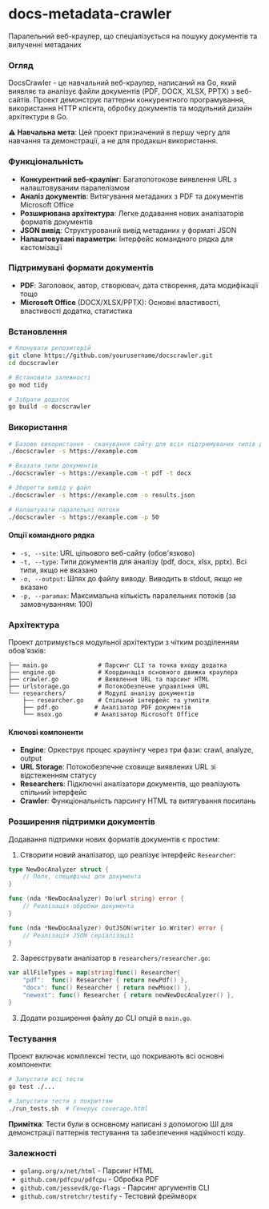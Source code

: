 # docs-metadata-crawler
Паралельний веб-краулер, що спеціалізується на пошуку документів та вилученні метаданих

### Огляд

DocsCrawler - це навчальний веб-краулер, написаний на Go, який виявляє та аналізує файли документів (PDF, DOCX, XLSX, PPTX) з веб-сайтів. Проект демонструє паттерни конкурентного програмування, використання HTTP клієнта, обробку документів та модульний дизайн архітектури в Go.

**⚠️ Навчальна мета**: Цей проект призначений в першу чергу для навчання та демонстрації, а не для продакшн використання.

### Функціональність

- **Конкурентний веб-краулінг**: Багатопотокове виявлення URL з налаштовуваним паралелізмом
- **Аналіз документів**: Витягування метаданих з PDF та документів Microsoft Office
- **Розширювана архітектура**: Легке додавання нових аналізаторів форматів документів
- **JSON вивід**: Структурований вивід метаданих у форматі JSON
- **Налаштовувані параметри**: Інтерфейс командного рядка для кастомізації

### Підтримувані формати документів

- **PDF**: Заголовок, автор, створювач, дата створення, дата модифікації тощо
- **Microsoft Office** (DOCX/XLSX/PPTX): Основні властивості, властивості додатка, статистика

### Встановлення

```bash
# Клонувати репозиторій
git clone https://github.com/yourusername/docscrawler.git
cd docscrawler

# Встановити залежності
go mod tidy

# Зібрати додаток
go build -o docscrawler
```

### Використання

```bash
# Базове використання - сканування сайту для всіх підтримуваних типів документів
./docscrawler -s https://example.com

# Вказати типи документів
./docscrawler -s https://example.com -t pdf -t docx

# Зберегти вивід у файл
./docscrawler -s https://example.com -o results.json

# Налаштувати паралельні потоки
./docscrawler -s https://example.com -p 50
```

#### Опції командного рядка

- `-s, --site`: URL цільового веб-сайту (обов'язково)
- `-t, --type`: Типи документів для аналізу (pdf, docx, xlsx, pptx). Всі типи, якщо не вказано
- `-o, --output`: Шлях до файлу виводу. Виводить в stdout, якщо не вказано
- `-p, --paramax`: Максимальна кількість паралельних потоків (за замовчуванням: 100)

### Архітектура

Проект дотримується модульної архітектури з чітким розділенням обов'язків:

```
├── main.go              # Парсинг CLI та точка входу додатка
├── engine.go            # Координація основного движка краулера
├── crawler.go           # Виявлення URL та парсинг HTML
├── urlstorage.go        # Потокобезпечне управління URL
└── researchers/         # Модулі аналізу документів
    ├── researcher.go    # Спільний інтерфейс та утиліти
    ├── pdf.go          # Аналізатор PDF документів
    └── msox.go         # Аналізатор Microsoft Office
```

#### Ключові компоненти

- **Engine**: Оркеструє процес краулінгу через три фази: crawl, analyze, output
- **URL Storage**: Потокобезпечне сховище виявлених URL зі відстеженням статусу
- **Researchers**: Підключні аналізатори документів, що реалізують спільний інтерфейс
- **Crawler**: Функціональність парсингу HTML та витягування посилань

### Розширення підтримки документів

Додавання підтримки нових форматів документів є простим:

1. Створити новий аналізатор, що реалізує інтерфейс `Researcher`:
```go
type NewDocAnalyzer struct {
    // Поля, специфічні для документа
}

func (nda *NewDocAnalyzer) Do(url string) error {
    // Реалізація обробки документа
}

func (nda *NewDocAnalyzer) OutJSON(writer io.Writer) error {
    // Реалізація JSON серіалізації
}
```

2. Зареєструвати аналізатор в `researchers/researcher.go`:
```go
var allFileTypes = map[string]func() Researcher{
    "pdf":  func() Researcher { return newPdf() },
    "docx": func() Researcher { return newMsox() },
    "newext": func() Researcher { return newNewDocAnalyzer() },
}
```

3. Додати розширення файлу до CLI опцій в `main.go`.

### Тестування

Проект включає комплексні тести, що покривають всі основні компоненти:

```bash
# Запустити всі тести
go test ./...

# Запустити тести з покриттям
./run_tests.sh  # Генерує coverage.html
```

**Примітка**: Тести були в основному написані з допомогою ШІ для демонстрації паттернів тестування та забезпечення надійності коду.

### Залежності

- `golang.org/x/net/html` - Парсинг HTML
- `github.com/pdfcpu/pdfcpu` - Обробка PDF
- `github.com/jessevdk/go-flags` - Парсинг аргументів CLI
- `github.com/stretchr/testify` - Тестовий фреймворк
